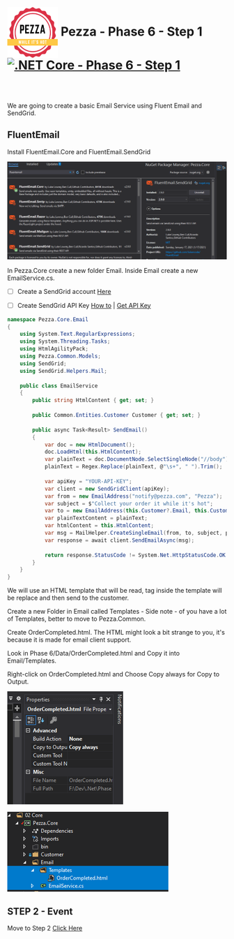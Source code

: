 <img align="left" width="116" height="116" src="../pezza-logo.png" />

# &nbsp;**Pezza - Phase 6 - Step 1** [![.NET Core - Phase 6 - Step 1](https://github.com/entelect-incubator/.NET/actions/workflows/dotnet-phase6-step1.yml/badge.svg)](https://github.com/entelect-incubator/.NET/actions/workflows/dotnet-phase6-step1.yml)

<br/><br/>

We are going to create a basic Email Service using Fluent Email and SendGrid.

## **FluentEmail**

Install FluentEmail.Core and FluentEmail.SendGrid

![FluentEmail](Assets/2021-01-17-22-57-42.png)

In Pezza.Core create a new folder Email. Inside Email create a new EmailService.cs.

- [ ] Create a SendGrid account [Here](https://signup.sendgrid.com/)
- [ ] Create SendGrid API Key [How to](https://sendgrid.com/docs/ui/account-and-settings/api-keys/) | [Get API Key](https://app.sendgrid.com/settings/api_keys)


```cs
namespace Pezza.Core.Email
{
    using System.Text.RegularExpressions;
    using System.Threading.Tasks;
    using HtmlAgilityPack;
    using Pezza.Common.Models;
    using SendGrid;
    using SendGrid.Helpers.Mail;

    public class EmailService
    {
        public string HtmlContent { get; set; }

        public Common.Entities.Customer Customer { get; set; }

        public async Task<Result> SendEmail()
        {
            var doc = new HtmlDocument();
            doc.LoadHtml(this.HtmlContent);
            var plainText = doc.DocumentNode.SelectSingleNode("//body").InnerText;
            plainText = Regex.Replace(plainText, @"\s+", " ").Trim();

            var apiKey = "YOUR-API-KEY";
            var client = new SendGridClient(apiKey);
            var from = new EmailAddress("notify@pezza.com", "Pezza");
            var subject = $"Collect your order it while it's hot";
            var to = new EmailAddress(this.Customer?.Email, this.Customer?.Name);
            var plainTextContent = plainText;
            var htmlContent = this.HtmlContent;
            var msg = MailHelper.CreateSingleEmail(from, to, subject, plainTextContent, htmlContent);
            var response = await client.SendEmailAsync(msg);

            return response.StatusCode != System.Net.HttpStatusCode.OK ? Result.Failure("Email could not send") : Result.Success();
        }
    }
}
```

We will use an HTML template that will be read, tag inside the template will be replace and then send to the customer.

Create a new Folder in Email called Templates - Side note - of you have a lot of Templates, better to move to Pezza.Common.

Create OrderCompleted.html. The HTML might look a bit strange to you, it's because it is made for email client support.

Look in Phase 6/Data/OrderCompleted.html and Copy it into Email/Templates.

Right-click on OrderCompleted.html and Choose Copy always for Copy to Output.

![](Assets/2021-01-19-07-54-33.png)

![Email Service](Assets/2021-01-17-23-03-34.png)

## **STEP 2 - Event**

Move to Step 2
[Click Here](https://github.com/entelect-incubator/.NET/tree/master/Phase%206/Step%202) 